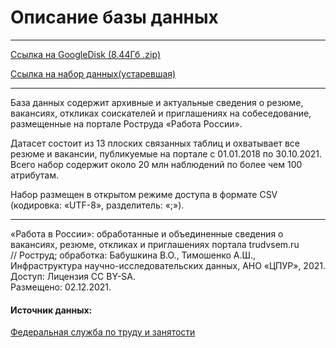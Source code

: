 # Описание базы данных

---
[Ссылка на GoogleDisk (8.44Гб .zip)](https://drive.google.com/file/d/1hxJc2oWE2TrjvPx3YS5_e6vDXW33jL0Q/view?usp=sharing)

[Ссылка на набор данных(устаревшая)](http://www.data-in.ru/data-catalog/datasets/186/)

---

База данных содержит архивные и актуальные сведения о резюме, вакансиях, 
откликах соискателей и приглашениях на собеседование, размещенные на портале 
Роструда «Работа России».

Датасет состоит из 13 плоских связанных таблиц и охватывает все резюме и вакансии, 
публикуемые на портале с 01.01.2018 по 30.10.2021. 
Всего набор содержит около 20 млн наблюдений по более чем 100 атрибутам.

Набор размещен в открытом режиме доступа в формате CSV (кодировка: «UTF-8», разделитель: «;»).

---

«Работа в России»: обработанные и объединенные сведения о вакансиях, резюме, 
откликах и приглашениях портала trudvsem.ru 
<br>// Роструд; обработка: Бабушкина В.О., Тимошенко А.Ш., Инфраструктура 
научно-исследовательских данных, АНО «ЦПУР», 2021. Доступ: Лицензия CC BY-SA. 
<br>Размещено: 02.12.2021. 
<br> 
#### Источник данных: 
[Федеральная служба по труду и занятости](https://rostrud.gov.ru/)



